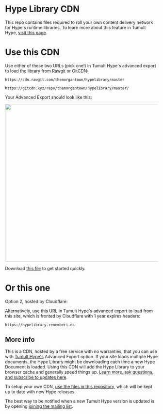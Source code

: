 # Hype Library CDN

This repo contains files required to roll your own content delivery network for Hype's runtime libraries. To learn more about this feature in Tumult Hype, [visit this page](http://tumult.com/hype/documentation/3.0/#external-runtime-hosting). 

# Use this CDN

Use either of these two URLs (pick one!) in Tumult Hype's advanced export to load the library from [Rawgit](https://rawgit.com/) or [GitCDN](https://github.com/schme16/gitcdn.xyz):

`https://cdn.rawgit.com/themorgantown/hypelibrary/master`

`https://gitcdn.xyz/repo/themorgantown/hypelibrary/master/`

Your Advanced Export should look like this: 

<img src="https://raw.githubusercontent.com/themorgantown/hypelibrary/master/image.png" width="520">

Download <a href="https://raw.githubusercontent.com/themorgantown/hypelibrary/master/Hype_CDN_prepared.hype.zip">this file</a> to get started quickly. 

# Or this one

Option 2, hosted by Cloudflare: 

Alternatively, use this URL in Tumult Hype's advanced export to load from this site, which is fronted by Cloudflare with 1 year expires headers:

`https://hypelibrary.rememberi.es`

## More info

This is a CDN, hosted by a free service with no warranties, that you can use with [Tumult Hype's](http://tumult.com/hype/pro) Advanced Export option. If your site loads multiple Hype documents, the Hype Library might be downloading each time a new Hype Document is loaded. Using this CDN will add the Hype Library to your browser cache and generally speed things up. [Learn more, ask questions, and subscribe to updates here](https://forums.tumult.com/t/latest-hype-lib-on-cloudflare-or-similiar-cdn/10997/2?u=daniel).

To setup your own CDN, [use the files in this repository](https://github.com/themorgantown/hypelibrary), which will be kept up to date with new Hype releases.  

The best way to be notified when a new Tumult Hype version is updated is by opening [joining the mailing list](http://tumult.com/hype/#social-signups).
